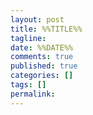 ```yaml
---
layout: post
title: %%TITLE%%
tagline:
date: %%DATE%%
comments: true
published: true
categories: []
tags: []
permalink:
---
```

